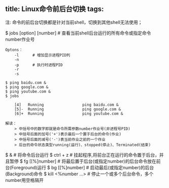 title: Linux命令前后台切换
tags:
---

注: 命令的前后台切换都是针对当前shell，切换到其他shell无法使用；

$ jobs [option] [number] 		# 查看当前shell后台运行的所有命令或指定命令number作业号
	
	Optons：
		-l 		# 增加显示进程PID列
		-n
		-p		# 执行时进程PID
		-r
		-s

	$ ping baidu.com &
	$ ping google.com &
	$ ping youtube.com &
	$ jobs

		[4]   Running                 ping baidu.com &
		[5]-  Running                 ping google.com &
		[6]+  Running                 ping youtube.com &
	
	解读：
		> 中括号中的数字即就是命令所需参数number作业号(非进程号PID)
		> 中括号后面的加号('+')表示最后一个置于后台的命令(作业) 
		> 中括号后面的减号('-')表当前作业之前的一个作业
		> 后台的命令状态类型running(运行)、stopped(停止)、Terminated(结束)

$ <command> &			# 将命令后台运行
$ ctrl + z 				# 挂起程序,将前台正在运行的命令置于后台，并且暂停
$ fg [[%]number] 		# 将最后置于后台(或指定number)的后台命令放在前台(Foreground)运行
$ bg [[%]number] 		# 启动最后(或指定number)的后台(Background)命令
$ kill <%number ...> 	# 停止一个或多个后台命令，多个number用空格隔开